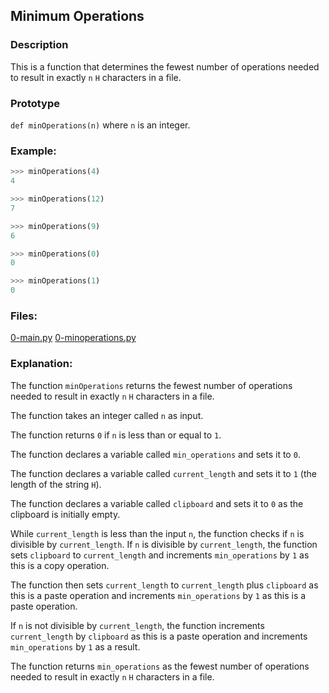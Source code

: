 ## Minimum Operations

### Description
This is a function that determines the fewest number of operations needed to result in exactly `n` `H` characters in a file.

### Prototype
`def minOperations(n)`
where `n` is an integer.

### Example:
```python
>>> minOperations(4)
4

>>> minOperations(12)
7

>>> minOperations(9)
6

>>> minOperations(0)
0

>>> minOperations(1)
0
```

### Files:
[0-main.py](0-main.py)
[0-minoperations.py](0-minoperations.py)

### Explanation:
The function `minOperations` returns the fewest number of operations needed to result in exactly `n` `H` characters in a file.

The function takes an integer called `n` as input.

The function returns `0` if `n` is less than or equal to `1`.

The function declares a variable called `min_operations` and sets it to `0`.

The function declares a variable called `current_length` and sets it to `1` (the length of the string `H`).

The function declares a variable called `clipboard` and sets it to `0` as the clipboard is initially empty.

While `current_length` is less than the input `n`, the function checks if `n` is divisible by `current_length`.
If `n` is divisible by `current_length`, the function sets `clipboard` to `current_length` and increments `min_operations` by `1` as this is a copy operation.

The function then sets `current_length` to `current_length` plus `clipboard` as this is a paste operation and increments `min_operations` by `1` as this is a paste operation.

If `n` is not divisible by `current_length`, the function increments `current_length` by `clipboard` as this is a paste operation and increments `min_operations` by `1` as a result.

The function returns `min_operations` as the fewest number of operations needed to result in exactly `n` `H` characters in a file.